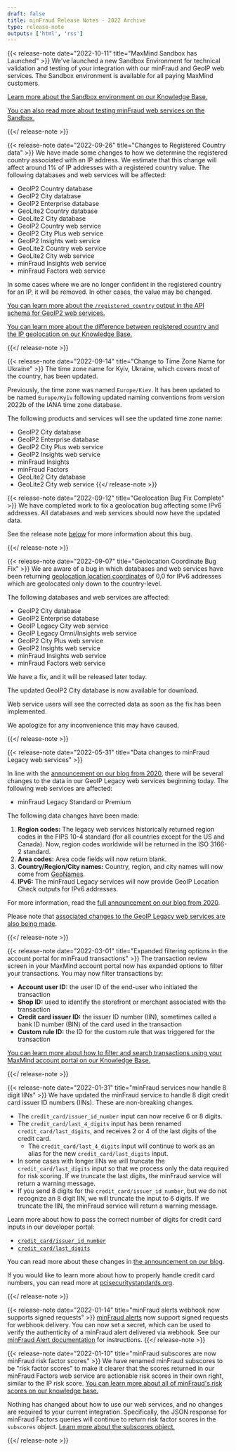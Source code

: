 ```yaml
---
draft: false
title: minFraud Release Notes - 2022 Archive
type: release-note
outputs: ['html', 'rss']
---
```


{{< release-note date="2022-10-11" title="MaxMind Sandbox has Launched" >}}
We've launched a new Sandbox Environment for technical validation and testing of
your integration with our minFraud and GeoIP web services. The Sandbox
environment is available for all paying MaxMind customers.

[Learn more about the Sandbox environment on our Knowledge Base.](https://support.maxmind.com/hc/en-us/sections/8603980533659-Sandbox-Environment)

[You can also read more about testing minFraud web services on the Sandbox.](/minfraud/sandbox-environment)

{{</ release-note >}}

{{< release-note date="2022-09-26" title="Changes to Registered Country data" >}}
We have made some changes to how we determine the registered country associated
with an IP address. We estimate that this change will affect around 1% of IP
addresses with a registered country value. The following databases and web
services will be affected:

- GeoIP2 Country database
- GeoIP2 City database
- GeoIP2 Enterprise database
- GeoLite2 Country database
- GeoLite2 City database
- GeoIP2 Country web service
- GeoIP2 City Plus web service
- GeoIP2 Insights web service
- GeoLite2 Country web service
- GeoLite2 City web service
- minFraud Insights web service
- minFraud Factors web service

In some cases where we are no longer confident in the registered country for an
IP, it will be removed. In other cases, the value may be changed.

[You can learn more about the `/registered_country` output in the API schema for GeoIP2 web services.](/geoip/docs/web-services/responses#schema--response--registered-country)

[You can learn more about the difference between registered country and the IP geolocation on our Knowledge Base.](https://support.maxmind.com/hc/en-us/articles/4414762983195-Country-level-and-City-level-Geolocation)

{{</ release-note >}}

{{< release-note date="2022-09-14" title="Change to Time Zone Name for Ukraine" >}}
The time zone name for Kyiv, Ukraine, which covers most of the country,
has been updated.

Previously, the time zone was named `Europe/Kiev`. It has been updated to be
named `Europe/Kyiv` following updated naming conventions from version 2022b of
the IANA time zone database.

The following products and services will see the updated time zone name:

- GeoIP2 City database
- GeoIP2 Enterprise database
- GeoIP2 City Plus web service
- GeoIP2 Insights web service
- minFraud Insights
- minFraud Factors
- GeoLite2 City database
- GeoLite2 City web service
  {{</ release-note >}}

{{< release-note date="2022-09-12" title="Geolocation Bug Fix Complete" >}}
We have completed work to fix a geolocation bug affecting some IPv6
addresses. All databases and web services should now have the
updated data.

See the release note [below](#geolocation-coordinate-bug-fix) for more
information about this bug.

{{</ release-note >}}

{{< release-note date="2022-09-07" title="Geolocation Coordinate Bug Fix" >}}
We are aware of a bug in which databases and web services have been returning
[geolocation location
coordinates](https://support.maxmind.com/hc/en-us/articles/4414877149467-IP-Geolocation-Data#h_01FRRHZZP6RAYSNZTYE4MQ3MWY)
of 0,0 for IPv6 addresses which are geolocated only down to the country-level.

The following databases and web services are affected:

- GeoIP2 City database
- GeoIP2 Enterprise database
- GeoIP Legacy City web service
- GeoIP Legacy Omni/Insights web service
- GeoIP2 City Plus web service
- GeoIP2 Insights web service
- minFraud Insights web service
- minFraud Factors web service

We have a fix, and it will be released later today.

The updated GeoIP2 City database is now available for download.

Web service users will see the corrected data as soon as the fix has been
implemented.

We apologize for any inconvenience this may have caused.

{{</ release-note >}}

{{< release-note date="2022-05-31" title="Data changes to minFraud Legacy web services" >}}

In line with the
[announcement on our blog from 2020](https://blog.maxmind.com/2020/06/data-changes-to-geoip-legacy-and-minfraud-legacy-web-services-in-may-2022/),
there will be several changes to the data in our GeoIP Legacy web services
beginning today. The following web services are affected:

- minFraud Legacy Standard or Premium

The following data changes have been made:

1. **Region codes:** The legacy web services historically returned region codes
   in the FIPS 10-4 standard (for all countries except for the US and Canada).
   Now, region codes worldwide will be returned in the ISO 3166-2 standard.
1. **Area codes:** Area code fields will now return blank.
1. **Country/Region/City names:** Country, region, and city names will now come
   from [GeoNames](https://www.geonames.org/).
1. **IPv6:** The minFraud Legacy services will now provide GeoIP Location Check
   outputs for IPv6 addresses.

For more information, read the
[full announcement on our blog from 2020](https://blog.maxmind.com/2020/06/data-changes-to-geoip-legacy-and-minfraud-legacy-web-services-in-may-2022/).

Please note that
[associated changes to the GeoIP Legacy web services are also being made](/geoip/release-notes/2022/#data-changes-to-geoip-legacy-web-services).

{{</ release-note >}}

{{< release-note date="2022-03-01" title="Expanded filtering options in the account portal for minFraud transactions" >}}
The transaction review screen in your MaxMind account portal now has expanded
options to filter your transactions. You may now filter transactions by:

- **Account user ID:** the user ID of the end-user who initiated the transaction
- **Shop ID:** used to identify the storefront or merchant associated with the
  transaction
- **Credit card issuer ID:** the issuer ID number (IIN), sometimes called a bank
  ID number (BIN) of the card used in the transaction
- **Custom rule ID:** the ID for the custom rule that was triggered for the
  transaction

[You can learn more about how to filter and search transactions using your MaxMind account portal on our Knowledge Base.](https://support.maxmind.com/hc/en-us/articles/4408755037851-Search-the-Log-of-my-minFraud-Transactions)

{{</ release-note >}}

{{< release-note date="2022-01-31" title="minFraud services now handle 8 digit IINs" >}}
We have updated the minFraud service to handle 8 digit credit card issuer ID
numbers (IINs). These are non-breaking changes.

- The `credit_card/issuer_id_number` input can now receive 6 or 8 digits.
- The `credit_card/last_4_digits` input has been renamed
  `credit_card/last_digits`, and receives 2 or 4 of the last digits of the
  credit card.
  - The `credit_card/last_4_digits` input will continue to work as an alias for
    the new `credit_card/last_digits` input.
- In some cases with longer IINs we will truncate the `credit_card/last_digits`
  input so that we process only the data required for risk scoring. If we
  truncate the last digits, the minFraud service will return a warning message.
- If you send 8 digits for the `credit_card/issuer_id_number`, but we do not
  recognize an 8 digit IIN, we will truncate the input to 6 digits. If we
  truncate the IIN, the minFraud service will return a warning message.

Learn more about how to pass the correct number of digits for credit card inputs
in our developer portal:

- [`credit_card/issuer_id_number`](/minfraud/api-documentation/requests#schema--request--credit-card__issuer_id_number)
- [`credit_card/last_digits`](/minfraud/api-documentation/requests#schema--request--credit-card__last_digits)

You can read more about these changes in
[the announcement on our blog](https://blog.maxmind.com/2022/01/minfraud-now-supports-8-digit-iins/).

If you would like to learn more about how to properly handle credit card
numbers, you can read more at
[pcisecuritystandards.org](https://pcisecuritystandards.org).

{{</ release-note >}}

{{< release-note date="2022-01-14" title="minFraud alerts webhook now supports signed requests" >}}
[minFraud alerts](/minfraud/alerts) now support
signed requests for webhook delivery. You can now set a secret, which can be
used to verify the authenticity of a minFraud alert delivered via webhook. See
our [minFraud Alert
documentation](/minfraud/alerts#signed-requests)
for instructions.
{{</ release-note >}}

{{< release-note date="2022-01-10" title="minFraud subscores are now minFraud risk factor scores" >}}
We have renamed minFraud subscores to be "risk factor scores" to make it clearer
that the scores returned in our minFraud Factors web service are actionable risk
scores in their own right, similar to the IP risk score. [You can learn more
about all of minFraud's risk scores on our knowledge
base.](https://support.maxmind.com/hc/en-us/articles/4408225354907-Risk-Scores)

Nothing has changed about how to use our web services, and no changes are
required to your current integration. Specifically, the JSON response for
minFraud Factors queries will continue to return risk factor scores in the
`subscores` object.
[Learn more about the subscores object.](/minfraud/api-documentation/responses#schema--response--subscores)

{{</ release-note >}}
